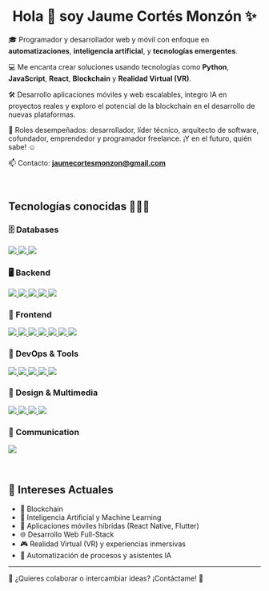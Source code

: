 <h1 align="center">Hola 👋 soy Jaume Cortés Monzón ✨</h1> 

<p align="left">
🎓 Programador y desarrollador web y móvil con enfoque en <strong>automatizaciones</strong>, <strong>inteligencia artificial</strong>, y <strong>tecnologías emergentes</strong>.

💻 Me encanta crear soluciones usando tecnologías como <strong>Python</strong>, <strong>JavaScript</strong>, <strong>React</strong>, <strong>Blockchain</strong> y <strong>Realidad Virtual (VR)</strong>.

🛠️ Desarrollo aplicaciones móviles y web escalables, integro IA en proyectos reales y exploro el potencial de la blockchain en el desarrollo de nuevas plataformas.

📝 Roles desempeñados: desarrollador, líder técnico, arquitecto de software, cofundador, emprendedor y programador freelance. ¡Y en el futuro, quién sabe! ☺️

📫 Contacto: **jaumecortesmonzon@gmail.com**
</p>

<br>

<h2>Tecnologías conocidas 👨🏻‍💻</h2>

<!-- 🗄️ Databases -->
<h3>🗄️ Databases</h3>
<p align="left">
  <a href="https://skillicons.dev">
    <img src="https://skillicons.dev/icons?i=mongodb" />
    <img src="https://skillicons.dev/icons?i=mysql" />
    <img src="https://skillicons.dev/icons?i=firebase" />
  </a>
</p>

<!-- 🖥️ Backend -->
<h3>🖥️ Backend</h3>
<p align="left">
  <a href="https://skillicons.dev">
    <img src="https://skillicons.dev/icons?i=python" />
    <img src="https://skillicons.dev/icons?i=nodejs" />
    <img src="https://skillicons.dev/icons?i=solidity" />
    <img src="https://skillicons.dev/icons?i=kotlin" />
    <img src="https://skillicons.dev/icons?i=web3" />
  </a>
</p>

<!-- 🎨 Frontend -->
<h3>🎨 Frontend</h3>
<p align="left">
  <a href="https://skillicons.dev">
    <img src="https://skillicons.dev/icons?i=html5" />
    <img src="https://skillicons.dev/icons?i=css" />
    <img src="https://skillicons.dev/icons?i=js" />
    <img src="https://skillicons.dev/icons?i=ts" />
    <img src="https://skillicons.dev/icons?i=react" />
    <img src="https://skillicons.dev/icons?i=flutter" />
    <img src="https://skillicons.dev/icons?i=vue" />
  </a>
</p>

<!-- 🔧 DevOps & Tools -->
<h3>🔧 DevOps & Tools</h3>
<p align="left">
  <a href="https://skillicons.dev">
    <img src="https://skillicons.dev/icons?i=docker" />
    <img src="https://skillicons.dev/icons?i=git" />
    <img src="https://skillicons.dev/icons?i=github" />
    <img src="https://skillicons.dev/icons?i=postman" />
    <img src="https://skillicons.dev/icons?i=linux" />
  </a>
</p>

<!-- 🎨 Design & Multimedia -->
<h3>🎨 Design & Multimedia</h3>
<p align="left">
  <a href="https://skillicons.dev">
    <img src="https://skillicons.dev/icons?i=ps" />
    <img src="https://skillicons.dev/icons?i=ai" />
    <img src="https://skillicons.dev/icons?i=figma" />
    <img src="https://skillicons.dev/icons?i=blender" />
  </a>
</p>

<!-- 📧 Communication -->
<h3>📧 Communication</h3>
<p align="left">
  <a href="https://skillicons.dev">
    <img src="https://skillicons.dev/icons?i=gmail" />
  </a>
</p>

<br>

<h2>🌟 Intereses Actuales</h2>

- 🔗 Blockchain
- 🤖 Inteligencia Artificial y Machine Learning
- 📱 Aplicaciones móviles híbridas (React Native, Flutter)
- 🌐 Desarrollo Web Full-Stack
- 🎮 Realidad Virtual (VR) y experiencias inmersivas
- 🚀 Automatización de procesos y asistentes IA

---

💬 ¿Quieres colaborar o intercambiar ideas? ¡Contáctame! 🚀
